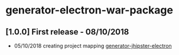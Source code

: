 # generator-electron-war-package


## [1.0.0] First release - 08/10/2018

- 05/10/2018 creating project mapping [generator-jhipster-electron](https://github.com/amanganiello90/generator-jhipster-electron) 
